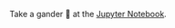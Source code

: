 Take a gander 🪿 at the [Jupyter Notebook](https://github.com/nrrb/uber-spotify/blob/main/Spotify%20and%20Uber%20Data%20Exploration.ipynb). 
